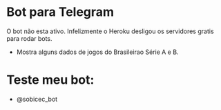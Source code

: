 # Bot para Telegram
O bot não esta ativo. Infelizmente o Heroku desligou os servidores gratis para rodar bots.


- Mostra alguns dados de jogos do Brasileirao Série A e B. 

# Teste meu bot:
- @sobicec_bot
